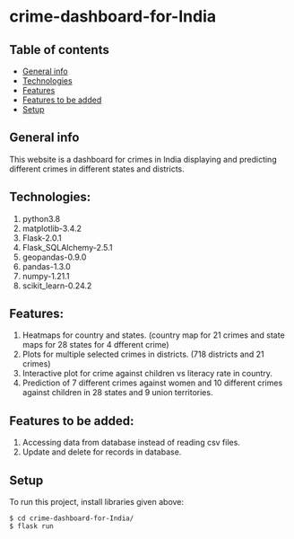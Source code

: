 # crime-dashboard-for-India
## Table of contents
* [General info](#general-info)
* [Technologies](#technologies)
* [Features](#features)
* [Features to be added](#features-to-be-added)
* [Setup](#setup)


## General info
This website is a dashboard for crimes in India displaying and predicting different crimes in different states and districts.

## Technologies:
1. python3.8
2. matplotlib-3.4.2
3. Flask-2.0.1
4. Flask_SQLAlchemy-2.5.1
5. geopandas-0.9.0
6. pandas-1.3.0
7. numpy-1.21.1
8. scikit_learn-0.24.2

## Features:
1. Heatmaps for country and states. (country map for 21 crimes and state maps for 28 states for 4 dfferent crime)
2. Plots for multiple selected crimes in districts. (718 districts and 21 crimes)
3. Interactive plot for crime against children vs literacy rate in country.
4. Prediction of 7 different crimes against women and 10 different crimes against children in 28 states and 9 union territories.

## Features to be added:
1. Accessing data from database instead of reading csv files.
2. Update and delete for records in database.

## Setup
To run this project, install libraries given above:

```
$ cd crime-dashboard-for-India/
$ flask run
```